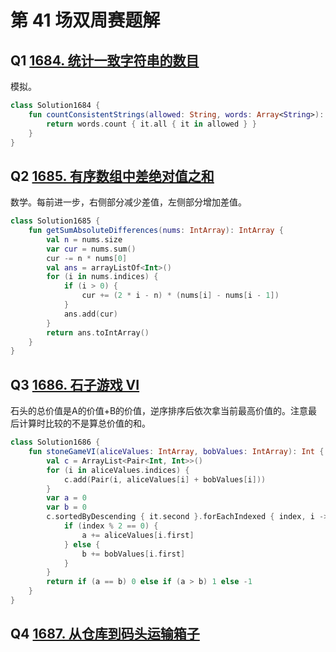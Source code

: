 # 第 41 场双周赛题解

## Q1 [1684. 统计一致字符串的数目](https://leetcode-cn.com/problems/count-the-number-of-consistent-strings/)

模拟。

```kotlin
class Solution1684 {
    fun countConsistentStrings(allowed: String, words: Array<String>): Int {
        return words.count { it.all { it in allowed } }
    }
}
```

## Q2 [1685. 有序数组中差绝对值之和](https://leetcode-cn.com/problems/sum-of-absolute-differences-in-a-sorted-array/)

数学。每前进一步，右侧部分减少差值，左侧部分增加差值。

```kotlin
class Solution1685 {
    fun getSumAbsoluteDifferences(nums: IntArray): IntArray {
        val n = nums.size
        var cur = nums.sum()
        cur -= n * nums[0]
        val ans = arrayListOf<Int>()
        for (i in nums.indices) {
            if (i > 0) {
                cur += (2 * i - n) * (nums[i] - nums[i - 1])
            }
            ans.add(cur)
        }
        return ans.toIntArray()
    }
}
```

## Q3 [1686. 石子游戏 VI](https://leetcode-cn.com/problems/stone-game-vi/)

石头的总价值是A的价值+B的价值，逆序排序后依次拿当前最高价值的。注意最后计算时比较的不是算总价值的和。

```kotlin
class Solution1686 {
    fun stoneGameVI(aliceValues: IntArray, bobValues: IntArray): Int {
        val c = ArrayList<Pair<Int, Int>>()
        for (i in aliceValues.indices) {
            c.add(Pair(i, aliceValues[i] + bobValues[i]))
        }
        var a = 0
        var b = 0
        c.sortedByDescending { it.second }.forEachIndexed { index, i ->
            if (index % 2 == 0) {
                a += aliceValues[i.first]
            } else {
                b += bobValues[i.first]
            }
        }
        return if (a == b) 0 else if (a > b) 1 else -1
    }
}
```

## Q4 [1687. 从仓库到码头运输箱子](https://leetcode-cn.com/problems/delivering-boxes-from-storage-to-ports/)

```kotlin

```

